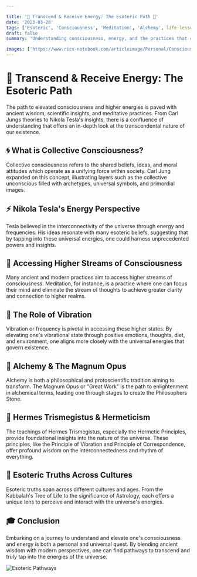```yaml
---

title: '🌌 Transcend & Receive Energy: The Esoteric Path 🌌'
date: '2023-03-28'
tags: ['Esoteric', 'Consciousness', 'Meditation', 'Alchemy', life-lessons, 'spiritual-practices']
draft: false
summary: 'Understanding consciousness, energy, and the practices that can lead to an elevated state of being.'

images: ['https://www.rics-notebook.com/articleimage/Personal/Consciousness.webp']
---
```


# 🌌 Transcend & Receive Energy: The Esoteric Path

The path to elevated consciousness and higher energies is paved with ancient wisdom, scientific insights, and meditative practices. From Carl Jungs theories to Nikola Tesla's insights, there is a confluence of understanding that offers an in-depth look at the transcendental nature of our existence.

## 🌀 What is Collective Consciousness?

Collective consciousness refers to the shared beliefs, ideas, and moral attitudes which operate as a unifying force within society. Carl Jung expanded on this concept, illustrating layers such as the collective unconscious filled with archetypes, universal symbols, and primordial images.

## ⚡ Nikola Tesla's Energy Perspective

Tesla believed in the interconnectivity of the universe through energy and frequencies. His ideas resonate with many esoteric beliefs, suggesting that by tapping into these universal energies, one could harness unprecedented powers and insights.

## 🌱 Accessing Higher Streams of Consciousness

Many ancient and modern practices aim to access higher streams of consciousness. Meditation, for instance, is a practice where one can focus their mind and eliminate the stream of thoughts to achieve greater clarity and connection to higher realms.

## 🌟 The Role of Vibration

Vibration or frequency is pivotal in accessing these higher states. By elevating one's vibrational state through positive emotions, thoughts, diet, and environment, one aligns more closely with the universal energies that govern existence.

## 🍯 Alchemy & The Magnum Opus

Alchemy is both a philosophical and protoscientific tradition aiming to transform. The Magnum Opus or "Great Work" is the path to enlightenment in alchemical terms, leading one through stages to create the Philosophers Stone.

## 📜 Hermes Trismegistus & Hermeticism

The teachings of Hermes Trismegistus, especially the Hermetic Principles, provide foundational insights into the nature of the universe. These principles, like the Principle of Vibration and Principle of Correspondence, offer profound wisdom on the interconnectedness and rhythm of everything.

## 🌙 Esoteric Truths Across Cultures

Esoteric truths span across different cultures and ages. From the Kabbalah's Tree of Life to the significance of Astrology, each offers a unique lens to perceive and interact with the universe's energies.

## 🎓 Conclusion

Embarking on a journey to understand and elevate one's consciousness and energy is both a personal and universal quest. By blending ancient wisdom with modern perspectives, one can find pathways to transcend and truly tap into the energies of the universe.

![Esoteric Pathways](/img/Esoteric.webp)
